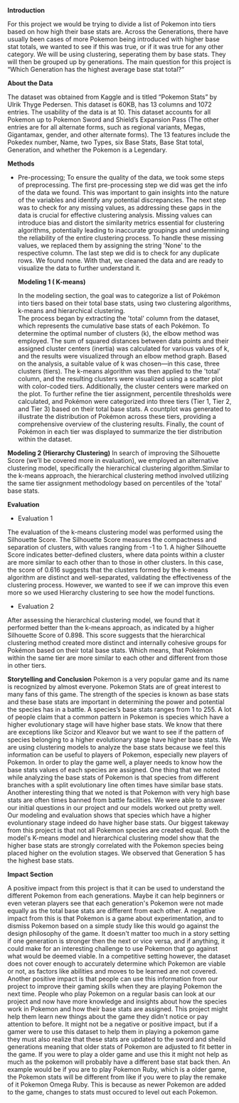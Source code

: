 **Introduction**

For this project we would be trying to divide a list of Pokemon into tiers based on how high their base stats are. Across the Generations, there have usually been cases of more Pokemon being introduced with higher base stat totals, we wanted to see if this was true, or if it was true for any other category. We will be using clustering, seperating them by base stats. They will then be grouped up by generations. The main question for this project is “Which Generation has the highest average base stat total?”  



**About the Data**

The dataset was obtained from Kaggle and is titled “Pokemon Stats” by Ulrik Thyge Pedersen. This dataset is 60KB, has 13 columns and 1072 entries. The usability of the data is at 10. This dataset accounts for all Pokemon up to Pokemon Sword and Shield’s Expansion Pass (The other entries are for all alternate forms, such as regional variants, Megas, Gigantamax, gender, and other alternate forms). The 13 features include the Pokedex number, Name, two Types, six Base Stats, Base Stat total, Generation, and whether the Pokemon is a Legendary. 

**Methods**

- Pre-processing; To ensure the quality of the data, we took some steps of preprocessing. The first pre-processing step we did was get 
  the info of the data we found. This was important to gain insights into the nature of the variables and identify any potential 
  discrepancies.
  The next step was to check for any missing values, as addressing these gaps in the data is crucial for effective clustering analysis. 
  Missing values can introduce bias and distort the similarity metrics essential for clustering algorithms, potentially leading to 
  inaccurate groupings and undermining the reliability of the entire clustering process. To handle these missing values, we replaced 
  them by assigning the string 'None' to the respective column.
  The last step we did is to check for any duplicate rows. We found none. With that, we cleaned the data and are ready to visualize the 
  data to further understand it.
  
  **Modeling 1 ( K-means)**
  
    In the modeling section, the goal was to categorize a list of Pokémon into tiers based on their total base stats, using two 
    clustering algorithms, k-means and hierarchical clustering.  
    The process began by extracting the 'total' column from the dataset, which represents the cumulative base stats of each Pokémon. 
     To determine the optimal number of clusters (k), the elbow method was employed. The sum of squared distances between data points 
     and 
     their assigned cluster centers (inertia) was calculated for various values of k, and the results were visualized through an elbow 
      method graph. 
     Based on the analysis, a suitable value of k was chosen—in this case, three clusters (tiers). The k-means algorithm was then 
     applied to the 'total' column, and the resulting clusters were visualized using a scatter plot with color-coded tiers. 
    Additionally, the cluster centers were marked on the plot. To further refine the tier assignment, percentile thresholds were 
     calculated, and Pokémon were categorized into three tiers (Tier 1, Tier 2, and Tier 3) based on their total base stats. 
    A countplot was generated to illustrate the distribution of Pokémon across these tiers, providing a comprehensive overview of the 
     clustering results. 
    Finally, the count of Pokémon in each tier was displayed to summarize the tier distribution within the dataset.
  

**Modeling 2 (Hierarchy Clustering)**
   In search of improving the Silhouette Score (we’ll be covered more in evaluation), we employed an alternative clustering model, 
    specifically the hierarchical clustering algorithm.Similar to the k-means approach, the hierarchical clustering method involved 
    utilizing the same tier assignment methodology based on percentiles of the 'total' base stats.


**Evaluation**

- Evaluation 1
  
The evaluation of the k-means clustering model was performed using the Silhouette Score. The Silhouette Score measures the compactness and separation of clusters, with values ranging from -1 to 1. A higher Silhouette Score indicates better-defined clusters, where data points within a cluster are more similar to each other than to those in other clusters. In this case, the score of 0.616 suggests that the clusters formed by the k-means algorithm are distinct and well-separated, validating the effectiveness of the clustering process. However, we wanted to see if we can improve this even more so we used Hierarchy clustering to see how the model functions.

- Evaluation 2
  
  
After assessing the hierarchical clustering model, we found that it performed better than the k-means approach, as indicated by a higher Silhouette Score of 0.898. This score suggests that the hierarchical clustering method created more distinct and internally cohesive groups for Pokémon based on their total base stats. Which means, that Pokémon within the same tier are more similar to each other and different from those in other tiers.


**Storytelling and Conclusion**
  Pokemon is a very popular game and its name is recognized by almost everyone. Pokemon Stats are of great interest to many fans of this game. The strength of the species is known as base stats and these base stats are important in determining the power and potential the species has in a battle. A species’s base stats ranges from 1 to 255. A lot of people claim that a common pattern in Pokemon is species which have a higher evolutionary stage will have higher base stats. We know that there are exceptions like Scizor and Kleavor but we want to see if the pattern of species belonging to a higher evolutionary stage have higher base stats. We are using clustering models to analyze the base stats because we feel this information can be useful to players of Pokemon, especially new players of Pokemon. In order to play the game well, a player needs to know how the base stats values of each species are assigned.
One thing that we noted while analyzing the base stats of Pokemon is that species from different branches with a split evolutionary line often times have similar base stats. Another interesting thing that we noted is that Pokemon with very high base stats are often times  banned from battle facilities. We were able to answer our initial questions in our project and our models worked out pretty well.
Our modeling and evaluation shows that species which have a higher evoluntionary stage indeed do have higher base stats. Our biggest takeway from this project is that not all Pokemon species are created equal. Both the model's K-means model and hierarchical clustering model show that the higher base stats are strongly correlated with the Pokemon species being placed higher on the evolution stages. We observed that Generation 5 has the highest base stats.

**Impact Section**

  A positive impact from this project is that it can be used to understand the different Pokemon from each generations. Maybe it can help beginners or even veteran players see that each generation's Pokemon were not made equally as the total base stats are different from each other. A negative impact from this is that Pokemon is a game about experimentation, and to dismiss Pokemon based on a simple study like this would go against the design philosophy of the game. It doesn't matter too much in a story setting if one generation is stronger then the next or vice versa, and if anything, it could make for an interesting challenge to use Pokemon that go against what would be deemed viable. In a competitive setting however, the dataset does not cover enough to accurately determine which Pokemon are viable or not, as factors like abilities and moves to be learned are not covered. Another positive impact is that people can use this information from our project to improve their gaming skills when they are playing Pokemon the next time. People who play Pokemon on a regular basis can look at our project and now have more knowledge and insights about how the species work in Pokemon and how their base stats are assigned. This project might help them learn new things about the game they didn't notice or pay attention to before. It might not be a negative or positive impact, but if a gamer were to use this dataset to help them in playing a pokemon game they must also realize that these stats are updated to the sword and sheild generations meaning that older stats of Pokemon are adjusted to fit better in the game. If you were to play a older game and use this it might not help as much as the pokemon will probably have a different base stat back then. An example would be if you are to play Pokemon Ruby, which is a older game, the Pokemon stats will be different from like if you were to play the remake of it Pokemon Omega Ruby. This is because as newer Pokemon are added to the game, changes to stats must occured to level out each Pokemon.
